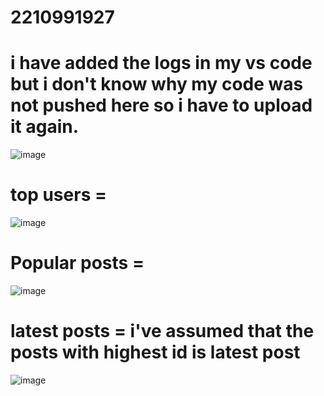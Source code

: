 # 2210991927

# i have added the logs in my vs code but i don't know why my code was not pushed here so i have to upload it again.
![image](https://github.com/user-attachments/assets/e98e6ce5-6885-4b5f-bb5f-298d06cc8388)



# top users = 
![image](https://github.com/user-attachments/assets/59204364-652f-4cfc-bf33-7e12677cd27e)

# Popular posts = 
![image](https://github.com/user-attachments/assets/49e94e02-6f63-4ae0-ac2d-025881ea8c64)


# latest posts = i've assumed that the posts with highest id is latest post
![image](https://github.com/user-attachments/assets/996ee0d6-2413-4ff7-a906-15c30c5bbb05)
